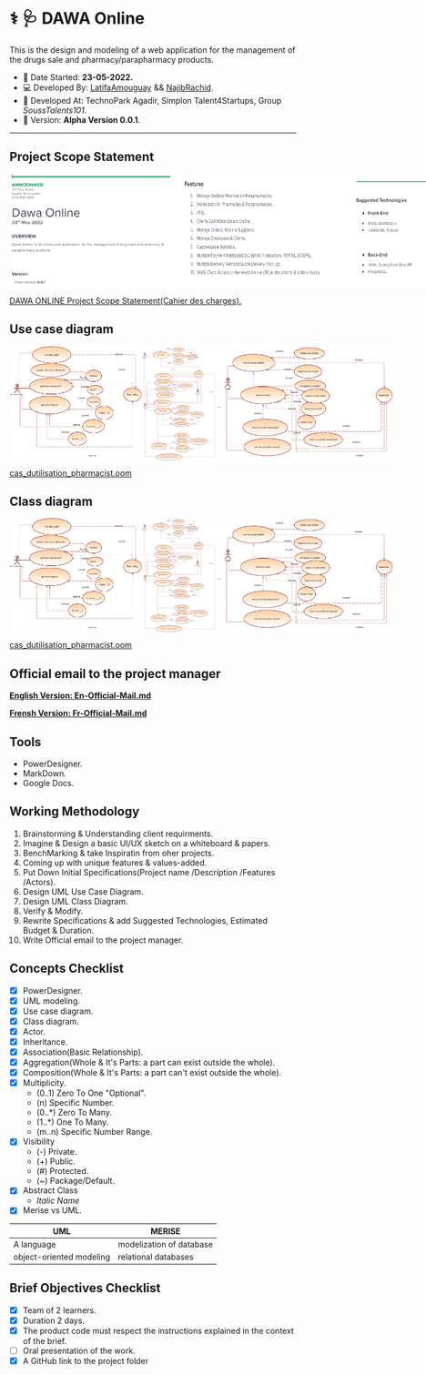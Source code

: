 # ⚕ :stethoscope:	DAWA Online
This is the design and modeling of a web application for the management of the drugs sale and pharmacy/parapharmacy products.

 - :date: Date Started: **23-05-2022.** 
 - :computer: Developed By: [LatifaAmouguay](https://github.com/LATIFADEV) && [NajibRachid](https://github.com/n4j1Br4ch1D).
 - :office: Developed At: TechnoPark Agadir, Simplon Talent4Startups, Group *SoussTalents101*.
 - :pushpin: Version: **Alpha Version 0.0.1**.

---

## Project Scope Statement

<div style="display:flex">
<img src="/brief3-uml/1.PNG" height="200" width="300"/>
<img src="/brief3-uml/2.PNG" height="200" width="300"/>
<img src="/brief3-uml/3.PNG" height="200" width="300"/>
</div>

[DAWA ONLINE Project Scope Statement(Cahier des charges).](https://docs.google.com/document/d/178EekYXop8qBlup-9tgHHsHsoBnMRFVh21kGySCk4hU/edit?usp=sharing)

## Use case diagram

<div style="display:flex">
<img src="/brief3-uml/admin.png" height="200" width="300"/>
<img src="/brief3-uml/manager%26pharmacist.png" height="200" width="300"/>
<img src="/brief3-uml/client.png" height="200" width="300"/>
</div>

[cas_dutilisation_pharmacist.oom](/brief3-uml/cas_dutilisation_pharmacist.oom)

## Class diagram

<div style="display:flex">
<img src="/brief3-uml/admin.png" height="200" width="300"/>
<img src="/brief3-uml/manager%26pharmacist.png" height="200" width="300"/>
<img src="/brief3-uml/client.png" height="200" width="300"/>
</div>

[cas_dutilisation_pharmacist.oom](/brief3-uml/Diagramme_de_classes.moo)

## Official email to the project manager  

[**English Version: En-Official-Mail.md**](/brief3-uml/En-Official-Mail.md) 

[**Frensh Version: Fr-Official-Mail.md**](/brief3-uml/Fr-Official-Mail.md) 

## Tools

- PowerDesigner.
- MarkDown.
- Google Docs.

## Working Methodology
  
1. Brainstorming & Understanding client requirments.
2. Imagine & Design a basic UI/UX sketch on a whiteboard & papers.
3. BenchMarking & take Inspiratin from oher projects.
4. Coming up with unique features & values-added.
5. Put Down Initial Specifications(Project name /Description /Features /Actors).
6. Design UML Use Case Diagram.
7. Design UML Class Diagram.
8. Verify & Modify.
9. Rewrite Specifications & add Suggested Technologies, Estimated Budget & Duration.
10. Write Official email to the project manager.
  
## Concepts Checklist

- [X] PowerDesigner.
- [X] UML modeling.
- [X] Use case diagram.
- [X] Class diagram.
- [X] Actor.
- [X] Inheritance. 
- [X] Association(Basic Relationship).
- [X] Aggregation(Whole & It's Parts: a part can exist outside the whole).
- [X] Composition(Whole & It's Parts: a part can't exist outside the whole).
- [X] Multiplicity.
     - (0..1) Zero To One "Optional".
     - (n) Specific Number.
     - (0..*) Zero To Many.
     - (1..*) One To Many.
     - (m..n) Specific Number Range.
- [X] Visibility
     - (-) Private.
     - (+) Public.
     - (#) Protected.
     - (~) Package/Default.
- [X] Abstract Class
     - *Italic Name*
- [X] Merise vs UML.

| UML                      | MERISE                   |
|--------------------------|--------------------------|
| A language               | modelization of database |
| object-oriented modeling | relational databases     |


## Brief Objectives Checklist

- [X] Team of 2 learners.
- [X] Duration 2 days.
- [X] The product code must respect the instructions explained in the context of the brief.
- [ ] Oral presentation of the work.
- [X] A GitHub link to the project folder

